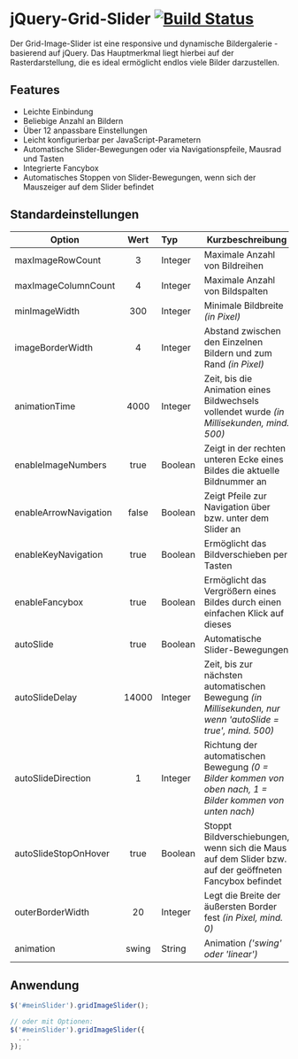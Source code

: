 # jQuery-Grid-Slider [![Build Status](https://travis-ci.org/cldwalker/table.png?branch=master)](https://travis-ci.org/cldwalker/rubydoc)
Der Grid-Image-Slider ist eine responsive und dynamische Bildergalerie - basierend auf jQuery.
Das Hauptmerkmal liegt hierbei auf der Rasterdarstellung, die es ideal ermöglicht endlos viele Bilder darzustellen.

Features
--------
* Leichte Einbindung
* Beliebige Anzahl an Bildern
* Über 12 anpassbare Einstellungen
* Leicht konfigurierbar per JavaScript-Parametern
* Automatische Slider-Bewegungen oder via Navigationspfeile, Mausrad und Tasten
* Integrierte Fancybox
* Automatisches Stoppen von Slider-Bewegungen, wenn sich der Mauszeiger auf dem Slider befindet

Standardeinstellungen
---------------------
| Option                | Wert   | Typ     | Kurzbeschreibung                                                                                         |
| --------------------- |:------:| :-------|--------------------------------------------------------------------------------------------------------- |
| maxImageRowCount      | 3      | Integer | Maximale Anzahl von Bildreihen
| maxImageColumnCount   | 4      | Integer | Maximale Anzahl von Bildspalten
| minImageWidth         | 300    | Integer | Minimale Bildbreite *(in Pixel)*
| imageBorderWidth      | 4      | Integer | Abstand zwischen den Einzelnen Bildern und zum Rand *(in Pixel)*
| animationTime         | 4000   | Integer | Zeit, bis die Animation eines Bildwechsels vollendet wurde *(in Millisekunden, mind. 500)*
| enableImageNumbers    | true   | Boolean | Zeigt in der rechten unteren Ecke eines Bildes die aktuelle Bildnummer an
| enableArrowNavigation | false  | Boolean | Zeigt Pfeile zur Navigation über bzw. unter dem Slider an
| enableKeyNavigation   | true   | Boolean | Ermöglicht das Bildverschieben per Tasten
| enableFancybox        | true   | Boolean | Ermöglicht das Vergrößern eines Bildes durch einen einfachen Klick auf dieses
| autoSlide             | true   | Boolean | Automatische Slider-Bewegungen
| autoSlideDelay        | 14000  | Integer | Zeit, bis zur nächsten automatischen Bewegung *(in Millisekunden, nur wenn 'autoSlide = true', mind. 500)*
| autoSlideDirection    | 1      | Integer | Richtung der automatischen Bewegung *(0 = Bilder kommen von oben nach, 1 = Bilder kommen von unten nach)*
| autoSlideStopOnHover  | true   | Boolean | Stoppt Bildverschiebungen, wenn sich die Maus auf dem Slider bzw. auf der geöffneten Fancybox befindet
| outerBorderWidth      | 20     | Integer | Legt die Breite der äußersten Border fest *(in Pixel, mind. 0)*
| animation             | swing  | String  | Animation *('swing' oder 'linear')*

Anwendung
---------

```javascript
$('#meinSlider').gridImageSlider();

// oder mit Optionen:
$('#meinSlider').gridImageSlider({
  ...
});
```


